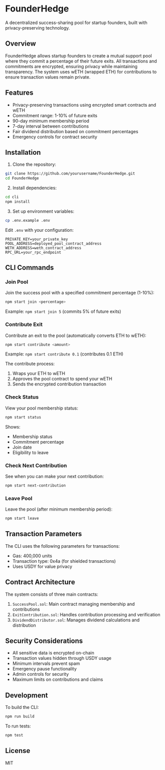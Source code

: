 # FounderHedge

A decentralized success-sharing pool for startup founders, built with privacy-preserving technology.

## Overview

FounderHedge allows startup founders to create a mutual support pool where they commit a percentage
of their future exits. All transactions and commitments are encrypted, ensuring privacy while
maintaining transparency. The system uses wETH (wrapped ETH) for contributions to ensure transaction
values remain private.

## Features

- Privacy-preserving transactions using encrypted smart contracts and wETH
- Commitment range: 1-10% of future exits
- 90-day minimum membership period
- 7-day interval between contributions
- Fair dividend distribution based on commitment percentages
- Emergency controls for contract security

## Installation

1. Clone the repository:

```bash
git clone https://github.com/yourusername/FounderHedge.git
cd FounderHedge
```

2. Install dependencies:

```bash
cd cli
npm install
```

3. Set up environment variables:

```bash
cp .env.example .env
```

Edit `.env` with your configuration:

```
PRIVATE_KEY=your_private_key
POOL_ADDRESS=deployed_pool_contract_address
WETH_ADDRESS=weth_contract_address
RPC_URL=your_rpc_endpoint
```

## CLI Commands

### Join Pool

Join the success pool with a specified commitment percentage (1-10%):

```bash
npm start join <percentage>
```

Example: `npm start join 5` (commits 5% of future exits)

### Contribute Exit

Contribute an exit to the pool (automatically converts ETH to wETH):

```bash
npm start contribute <amount>
```

Example: `npm start contribute 0.1` (contributes 0.1 ETH)

The contribute process:

1. Wraps your ETH to wETH
2. Approves the pool contract to spend your wETH
3. Sends the encrypted contribution transaction

### Check Status

View your pool membership status:

```bash
npm start status
```

Shows:

- Membership status
- Commitment percentage
- Join date
- Eligibility to leave

### Check Next Contribution

See when you can make your next contribution:

```bash
npm start next-contribution
```

### Leave Pool

Leave the pool (after minimum membership period):

```bash
npm start leave
```

## Transaction Parameters

The CLI uses the following parameters for transactions:

- Gas: 400,000 units
- Transaction type: 0x4a (for shielded transactions)
- Uses USDY for value privacy

## Contract Architecture

The system consists of three main contracts:

1. `SuccessPool.sol`: Main contract managing membership and contributions
2. `ExitContribution.sol`: Handles contribution processing and verification
3. `DividendDistributor.sol`: Manages dividend calculations and distribution

## Security Considerations

- All sensitive data is encrypted on-chain
- Transaction values hidden through USDY usage
- Minimum intervals prevent spam
- Emergency pause functionality
- Admin controls for security
- Maximum limits on contributions and claims

## Development

To build the CLI:

```bash
npm run build
```

To run tests:

```bash
npm test
```

## License

MIT
